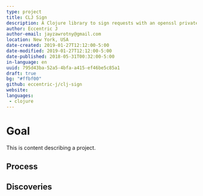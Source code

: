 ```yaml
---
type: project
title: CLJ Sign
description: A Clojure library to sign requests with an openssl private\public key pair.
author: Eccentric J
author-email: jayzawrotny@gmail.com
location: New York, USA
date-created: 2019-01-27T12:12:00-5:00
date-modified: 2019-01-27T12:12:00-5:00
date-published: 2018-05-31T00:32:00-5:00
in-language: en
uuid: 795d43ba-52a5-4bfa-a415-ef46be5c85a1
draft: true
bg: "#ffbf00"
github: eccentric-j/clj-sign
website:
languages:
 - clojure
---
```


# <i class="fa fa-trophy icon"></i> Goal

This is content describing a project.

## <i class="fa fa-list-ol icon"></i> Process

## <i class="fa fa-lightbulb icon"></i> Discoveries
